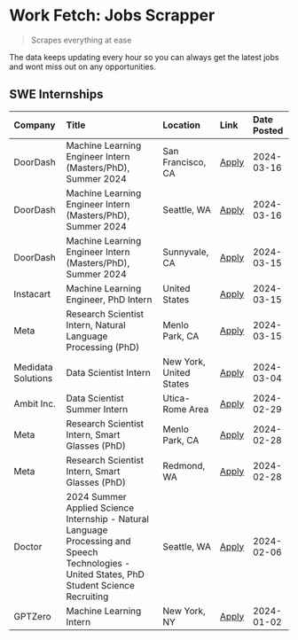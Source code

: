 # Work Fetch: Jobs Scrapper
> Scrapes everything at ease

The data keeps updating every hour so you can always get the latest jobs and wont miss out on any opportunities.

## SWE Internships
<!--START_SECTION:workfetch-->
| Company            | Title                                                                                                                                        | Location                | Link                                                                                                                                                                                                                                                                                                                                                   | Date Posted   |
|:-------------------|:---------------------------------------------------------------------------------------------------------------------------------------------|:------------------------|:-------------------------------------------------------------------------------------------------------------------------------------------------------------------------------------------------------------------------------------------------------------------------------------------------------------------------------------------------------|:--------------|
| DoorDash           | Machine Learning Engineer Intern (Masters/PhD), Summer 2024                                                                                  | San Francisco, CA       | [Apply](https://www.linkedin.com/jobs/view/machine-learning-engineer-intern-masters-phd-summer-2024-at-doordash-3736457737?refId=SPHeJuWMGQwMr4JR%2Fl6cFw%3D%3D&trackingId=CGxEIeILP0yKnMJT5sWLkw%3D%3D&position=3&pageNum=0&trk=public_jobs_jserp-result_search-card)                                                                                 | 2024-03-16    |
| DoorDash           | Machine Learning Engineer Intern (Masters/PhD), Summer 2024                                                                                  | Seattle, WA             | [Apply](https://www.linkedin.com/jobs/view/machine-learning-engineer-intern-masters-phd-summer-2024-at-doordash-3736455966?refId=SPHeJuWMGQwMr4JR%2Fl6cFw%3D%3D&trackingId=ThBz8chAG1qBfL4c78zvEg%3D%3D&position=4&pageNum=0&trk=public_jobs_jserp-result_search-card)                                                                                 | 2024-03-16    |
| DoorDash           | Machine Learning Engineer Intern (Masters/PhD), Summer 2024                                                                                  | Sunnyvale, CA           | [Apply](https://www.linkedin.com/jobs/view/machine-learning-engineer-intern-masters-phd-summer-2024-at-doordash-3736454973?refId=SPHeJuWMGQwMr4JR%2Fl6cFw%3D%3D&trackingId=tuw6F%2BrBGSCR1gxoMzOJ6w%3D%3D&position=2&pageNum=0&trk=public_jobs_jserp-result_search-card)                                                                               | 2024-03-15    |
| Instacart          | Machine Learning Engineer, PhD Intern                                                                                                        | United States           | [Apply](https://www.linkedin.com/jobs/view/machine-learning-engineer-phd-intern-at-instacart-3815634369?refId=SPHeJuWMGQwMr4JR%2Fl6cFw%3D%3D&trackingId=50fLb23t6c1Kmh1upsB%2Bfg%3D%3D&position=5&pageNum=0&trk=public_jobs_jserp-result_search-card)                                                                                                  | 2024-03-15    |
| Meta               | Research Scientist Intern, Natural Language Processing (PhD)                                                                                 | Menlo Park, CA          | [Apply](https://www.linkedin.com/jobs/view/research-scientist-intern-natural-language-processing-phd-at-meta-3858718375?refId=SPHeJuWMGQwMr4JR%2Fl6cFw%3D%3D&trackingId=av4pyGMF9F9sWMqnBpHxAw%3D%3D&position=7&pageNum=0&trk=public_jobs_jserp-result_search-card)                                                                                    | 2024-03-15    |
| Medidata Solutions | Data Scientist Intern                                                                                                                        | New York, United States | [Apply](https://www.linkedin.com/jobs/view/data-scientist-intern-at-medidata-solutions-3810253704?refId=SPHeJuWMGQwMr4JR%2Fl6cFw%3D%3D&trackingId=O04OZxpVflfVF1evqIqgmg%3D%3D&position=11&pageNum=0&trk=public_jobs_jserp-result_search-card)                                                                                                         | 2024-03-04    |
| Ambit Inc.         | Data Scientist Summer Intern                                                                                                                 | Utica-Rome Area         | [Apply](https://www.linkedin.com/jobs/view/data-scientist-summer-intern-at-ambit-inc-3843121918?refId=SPHeJuWMGQwMr4JR%2Fl6cFw%3D%3D&trackingId=d903apVsD0hQmCZaCC4Mzg%3D%3D&position=12&pageNum=0&trk=public_jobs_jserp-result_search-card)                                                                                                           | 2024-02-29    |
| Meta               | Research Scientist Intern, Smart Glasses (PhD)                                                                                               | Menlo Park, CA          | [Apply](https://www.linkedin.com/jobs/view/research-scientist-intern-smart-glasses-phd-at-meta-3811308332?refId=SPHeJuWMGQwMr4JR%2Fl6cFw%3D%3D&trackingId=c8uTFrFGm03%2Fl6qcZMATjA%3D%3D&position=13&pageNum=0&trk=public_jobs_jserp-result_search-card)                                                                                               | 2024-02-28    |
| Meta               | Research Scientist Intern, Smart Glasses (PhD)                                                                                               | Redmond, WA             | [Apply](https://www.linkedin.com/jobs/view/research-scientist-intern-smart-glasses-phd-at-meta-3811304794?refId=SPHeJuWMGQwMr4JR%2Fl6cFw%3D%3D&trackingId=hmm%2FHO%2FIOJfibmpjiWqQCA%3D%3D&position=14&pageNum=0&trk=public_jobs_jserp-result_search-card)                                                                                             | 2024-02-28    |
| Doctor             | 2024 Summer Applied Science Internship - Natural Language Processing and Speech Technologies - United States, PhD Student Science Recruiting | Seattle, WA             | [Apply](https://www.linkedin.com/jobs/view/2024-summer-applied-science-internship-natural-language-processing-and-speech-technologies-united-states-phd-student-science-recruiting-at-doctor-3819405754?refId=SPHeJuWMGQwMr4JR%2Fl6cFw%3D%3D&trackingId=lh%2FgXbkUAROPfkgfNSUXXg%3D%3D&position=15&pageNum=0&trk=public_jobs_jserp-result_search-card) | 2024-02-06    |
| GPTZero            | Machine Learning Intern                                                                                                                      | New York, NY            | [Apply](https://www.linkedin.com/jobs/view/machine-learning-intern-at-gptzero-3796844451?refId=SPHeJuWMGQwMr4JR%2Fl6cFw%3D%3D&trackingId=SxOpjRdkPWszvTj7KF7GJg%3D%3D&position=10&pageNum=0&trk=public_jobs_jserp-result_search-card)                                                                                                                  | 2024-01-02    |
<!--END_SECTION:workfetch-->
